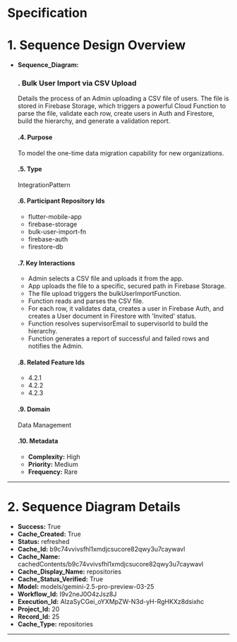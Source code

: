 # Specification

# 1. Sequence Design Overview

- **Sequence_Diagram:**
  ### . Bulk User Import via CSV Upload
  Details the process of an Admin uploading a CSV file of users. The file is stored in Firebase Storage, which triggers a powerful Cloud Function to parse the file, validate each row, create users in Auth and Firestore, build the hierarchy, and generate a validation report.

  #### .4. Purpose
  To model the one-time data migration capability for new organizations.

  #### .5. Type
  IntegrationPattern

  #### .6. Participant Repository Ids
  
  - flutter-mobile-app
  - firebase-storage
  - bulk-user-import-fn
  - firebase-auth
  - firestore-db
  
  #### .7. Key Interactions
  
  - Admin selects a CSV file and uploads it from the app.
  - App uploads the file to a specific, secured path in Firebase Storage.
  - The file upload triggers the bulkUserImportFunction.
  - Function reads and parses the CSV file.
  - For each row, it validates data, creates a user in Firebase Auth, and creates a User document in Firestore with 'Invited' status.
  - Function resolves supervisorEmail to supervisorId to build the hierarchy.
  - Function generates a report of successful and failed rows and notifies the Admin.
  
  #### .8. Related Feature Ids
  
  - 4.2.1
  - 4.2.2
  - 4.2.3
  
  #### .9. Domain
  Data Management

  #### .10. Metadata
  
  - **Complexity:** High
  - **Priority:** Medium
  - **Frequency:** Rare
  


---

# 2. Sequence Diagram Details

- **Success:** True
- **Cache_Created:** True
- **Status:** refreshed
- **Cache_Id:** b9c74vvivsfhl1xmdjcsucore82qwy3u7caywavl
- **Cache_Name:** cachedContents/b9c74vvivsfhl1xmdjcsucore82qwy3u7caywavl
- **Cache_Display_Name:** repositories
- **Cache_Status_Verified:** True
- **Model:** models/gemini-2.5-pro-preview-03-25
- **Workflow_Id:** I9v2neJ0O4zJsz8J
- **Execution_Id:** AIzaSyCGei_oYXMpZW-N3d-yH-RgHKXz8dsixhc
- **Project_Id:** 20
- **Record_Id:** 25
- **Cache_Type:** repositories


---

